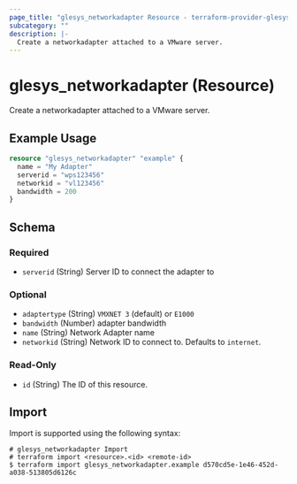 ```yaml
---
page_title: "glesys_networkadapter Resource - terraform-provider-glesys"
subcategory: ""
description: |-
  Create a networkadapter attached to a VMware server.
---
```

# glesys_networkadapter (Resource)
Create a networkadapter attached to a VMware server.
## Example Usage
```terraform
resource "glesys_networkadapter" "example" {
  name = "My Adapter"
  serverid = "wps123456"
  networkid = "vl123456"
  bandwidth = 200
}
```
<!-- schema generated by tfplugindocs -->
## Schema

### Required

- `serverid` (String) Server ID to connect the adapter to

### Optional

- `adaptertype` (String) `VMXNET 3` (default) or `E1000`
- `bandwidth` (Number) adapter bandwidth
- `name` (String) Network Adapter name
- `networkid` (String) Network ID to connect to. Defaults to `internet`.

### Read-Only

- `id` (String) The ID of this resource.
## Import
Import is supported using the following syntax:
```shell
# glesys_networkadapter Import
# terraform import <resource>.<id> <remote-id>
$ terraform import glesys_networkadapter.example d570cd5e-1e46-452d-a038-513805d6126c
```
